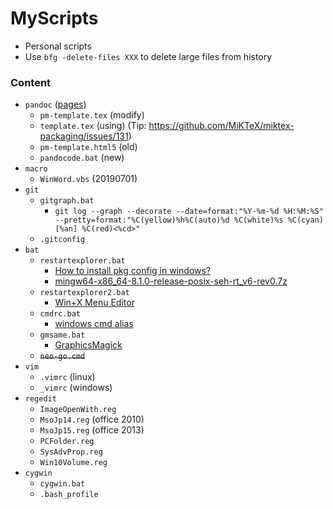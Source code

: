 # MyScripts

+ Personal scripts
+ Use `bfg -delete-files XXX` to delete large files from history

### Content

+ `pandoc` ([pages](https://github.com/tzengyuxio/pages))
    + `pm-template.tex` (modify)
    + `template.tex` (using) (Tip: https://github.com/MiKTeX/miktex-packaging/issues/131)
    + `pm-template.html5` (old)
    + `pandocode.bat` (new)
+ `macro`
    + `WinWord.vbs` (20190701)
+ `git`
    + `gitgraph.bat`
        + `git log --graph --decorate --date=format:"%Y-%m-%d %H:%M:%S" --pretty=format:"%C(yellow)%h%C(auto)%d %C(white)%s %C(cyan)[%an] %C(red)<%cd>"`
    + `.gitconfig`
+ `bat`
    + `restartexplorer.bat`
        + [How to install pkg config in windows?](https://stackoverflow.com/questions/1710922/how-to-install-pkg-config-in-windows)
        + [mingw64-x86_64-8.1.0-release-posix-seh-rt_v6-rev0.7z](https://sourceforge.net/projects/mingw-w64/files/Toolchains%20targetting%20Win64/Personal%20Builds/mingw-builds/8.1.0/threads-posix/seh/)
	+ `restartexplorer2.bat`
		+ [Win+X Menu Editor](https://www.gigafree.net/system/registry/win+xmenueditor.html)
    + `cmdrc.bat`
        + [windows cmd alias](https://blog.csdn.net/yiranzhiliposui/article/details/83116819)
	+ `gmsame.bat`
		+ [GraphicsMagick](http://www.graphicsmagick.org/)
    + ~~`neo-go.cmd`~~
+ `vim`
    + `.vimrc` (linux)
    + `_vimrc` (windows)
+ `regedit`
    + `ImageOpenWith.reg`
    + `MsoJp14.reg` (office 2010)
    + `MsoJp15.reg` (office 2013)
    + `PCFolder.reg`
    + `SysAdvProp.reg`
    + `Win10Volume.reg`
+ `cygwin`
    + `cygwin.bat`
    + `.bash_profile`
